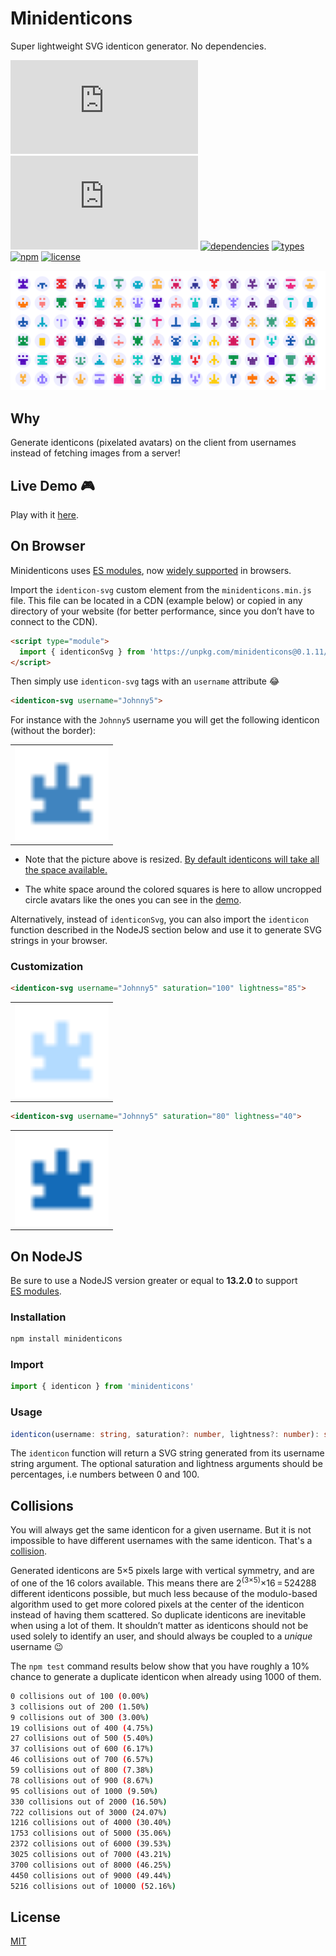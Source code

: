 # Minidenticons

Super lightweight SVG identicon generator. No dependencies.

![minified + brotlied size](https://badgen.net/badgesize/brotli/laurentpayot/minidenticons/main/minidenticons.min.js)
![minified + zipped size](https://badgen.net/badgesize/gzip/laurentpayot/minidenticons/main/minidenticons.min.js)
[![dependencies](https://badgen.net/bundlephobia/dependency-count/minidenticons)](https://bundlephobia.com/package/minidenticons)
[![types](https://badgen.net/npm/types/minidenticons)](https://github.com/laurentpayot/minidenticons/blob/main/index.d.ts)
[![npm](https://badgen.net/npm/v/minidenticons)](https://www.npmjs.com/package/minidenticons)
[![license](https://badgen.net/github/license/laurentpayot/minidenticons)](https://github.com/laurentpayot/minidenticons/blob/main/LICENSE)

[![Minidenticons](minidenticons.png)](https://laurentpayot.github.io/minidenticons/)

## Why

Generate identicons (pixelated avatars) on the client from usernames instead of fetching images from a server!

## Live Demo :video_game:

Play with it [here](https://laurentpayot.github.io/minidenticons/).

## On Browser

Minidenticons uses [ES modules](https://jakearchibald.com/2017/es-modules-in-browsers/), now [widely supported](https://caniuse.com/es6-module) in browsers.

Import the `identicon-svg` custom element from the `minidenticons.min.js` file. This file can be located in a CDN (example below) or copied in any directory of your website (for better performance, since you don’t have to connect to the CDN).

```html
<script type="module">
  import { identiconSvg } from 'https://unpkg.com/minidenticons@0.1.11/minidenticons.min.js'
</script>
```

Then simply use `identicon-svg` tags with an `username` attribute :joy:

```html
<identicon-svg username="Johnny5">
```

For instance with the `Johnny5` username you will get the following identicon (without the border):
<table><tr><td>
<img src="Johnny5.svg" alt="Johnny5 identicon" width="150" height="150">
</td></tr></table>

- Note that the picture above is resized. [By default identicons will take all the space available.](https://raw.githubusercontent.com/laurentpayot/minidenticons/main/Johnny5.svg)

- The white space around the colored squares is here to allow uncropped circle avatars like the ones you can see in the [demo](https://laurentpayot.github.io/minidenticons/).

Alternatively, instead of `identiconSvg`, you can also import the `identicon` function described in the NodeJS section below and use it to generate SVG strings in your browser.

### Customization

```html
<identicon-svg username="Johnny5" saturation="100" lightness="85">
```
<table><tr><td>
<img src="Johnny5_light.svg" alt="Johnny5 identicon light" width="150" height="150">
</td></tr></table>

```html
<identicon-svg username="Johnny5" saturation="80" lightness="40">
```
<table><tr><td>
<img src="Johnny5_dark.svg" alt="Johnny5 identicon light" width="150" height="150">
</td></tr></table>

## On NodeJS

Be sure to use a NodeJS version greater or equal to **13.2.0** to support [ES modules](https://nodejs.org/api/esm.html).

### Installation

```bash
npm install minidenticons
```

### Import

```javascript
import { identicon } from 'minidenticons'
```

### Usage

```typescript
identicon(username: string, saturation?: number, lightness?: number): string
```

The `identicon` function will return a SVG string generated from its username string argument. The optional saturation and lightness arguments should be percentages, i.e numbers between 0 and 100.

## Collisions

You will always get the same identicon for a given username. But it is not impossible to have different usernames with the same identicon. That's a [collision](https://en.wikipedia.org/wiki/Hash_collision).

Generated identicons are 5×5 pixels large with vertical symmetry, and are of one of the 16 colors available.
This means there are 2<sup>(3×5)</sup>×16 = 524288 different identicons possible, but much less because of the modulo-based algorithm used to get more colored pixels at the center of the identicon instead of having them scattered. So duplicate identicons are inevitable when using a lot of them. It shouldn’t matter as identicons should not be used solely to identify an user, and should always be coupled to a *unique* username :wink:

The `npm test` command results below show that you have roughly a 10% chance to generate a duplicate identicon when already using 1000 of them.

```bash
0 collisions out of 100 (0.00%)
3 collisions out of 200 (1.50%)
9 collisions out of 300 (3.00%)
19 collisions out of 400 (4.75%)
27 collisions out of 500 (5.40%)
37 collisions out of 600 (6.17%)
46 collisions out of 700 (6.57%)
59 collisions out of 800 (7.38%)
78 collisions out of 900 (8.67%)
95 collisions out of 1000 (9.50%)
330 collisions out of 2000 (16.50%)
722 collisions out of 3000 (24.07%)
1216 collisions out of 4000 (30.40%)
1753 collisions out of 5000 (35.06%)
2372 collisions out of 6000 (39.53%)
3025 collisions out of 7000 (43.21%)
3700 collisions out of 8000 (46.25%)
4450 collisions out of 9000 (49.44%)
5216 collisions out of 10000 (52.16%)
```

## License

[MIT](https://github.com/laurentpayot/minidenticons/blob/main/LICENSE)
